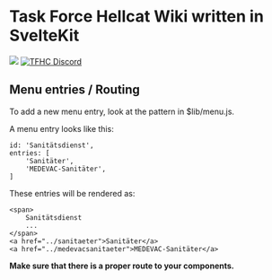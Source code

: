 # Task Force Hellcat Wiki written in SvelteKit

[![](https://img.shields.io/website?down_color=lightgrey&down_message=offline&label=TFHC%20Wiki&up_color=green&up_message=online&url=https%3A%2F%2Fwiki.taskforcehellcat.de%2F)](https://wiki.taskforcehellcat.de)
[![TFHC Discord](https://img.shields.io/discord/629333468299526164?color=green&label=Discord&logo=Discord)](https://discord.taskforcehellcat.de/)

## Menu entries / Routing
To add a new menu entry, look at the pattern in $lib/menu.js.

A menu entry looks like this:
```
id: 'Sanitätsdienst',
entries: [
    'Sanitäter',
    'MEDEVAC-Sanitäter',
]
```

These entries will be rendered as:
```
<span>
    Sanitätsdienst
    ...
</span>
<a href="../sanitaeter">Sanitäter</a>
<a href="../medevacsanitaeter">MEDEVAC-Sanitäter</a>
```

**Make sure that there is a proper route to your components.**
